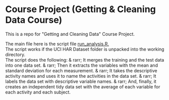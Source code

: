 # Course Project (Getting & Cleaning Data Course)

This is a repo for "Getting and Cleaning Data" Course Project.

The main file here is the script file <a href="https://github.com/sbiryukova/Course-Project-Getting-Cleaning-Data-/blob/master/run_analysis.R">run_analysis.R.</a><br>
The script works if the UCI HAR Dataset folder is unpacked into the working directory.<br>
The script does the following:
& rarr; It merges the training and the test data into one data set.
& rarr; Then it extracts the variables with the mean and standard deviation for each measurement. 
& rarr; It takes the descriptive activity names and uses it to name the activities in the data set.
& rarr; It labels the data set with descriptive variable names. 
& rarr; And, finally, it creates an independent tidy data set with the average of each variable for each activity and each subject.

